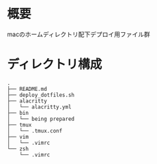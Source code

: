 # 概要
macのホームディレクトリ配下デプロイ用ファイル群

# ディレクトリ構成
```
.
├── README.md
├── deploy_dotfiles.sh
├── alacritty
│   └── alacritty.yml
├── bin
│   └── being prepared
├── tmux
│   └── .tmux.conf
├── vim
│   └── .vimrc
└── zsh
    └── .vimrc
```
